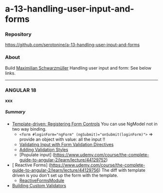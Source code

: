 # a-13-handling-user-input-and-forms 

### Repository
https://github.com/serotonine/a-13-handling-user-input-and-forms

### About
Build [Maximilian Schwarzmüller](https://www.udemy.com/user/maximilian-schwarzmuller) Handling user input and form: See below links.

***

### ANGULAR 18
**xxx**

##### Summary
- [Template-driven: Registering Form Controls](https://www.udemy.com/course/the-complete-guide-to-angular-2/learn/lecture/44129706)
  You can use NgModel not in two way binding. 
  - `<form #loginForm="ngForm" (ngSubmit)="onSubmit(loginForm)">` => provide an object with value: all the input !!
  - [Validating Input with Form Validation Directives](https://www.udemy.com/course/the-complete-guide-to-angular-2/learn/lecture/44129726)
  - [Adding Validation Styles](https://www.udemy.com/course/the-complete-guide-to-angular-2/learn/lecture/44129734)
  - [Populate input] (https://www.udemy.com/course/the-complete-guide-to-angular-2/learn/lecture/44129752)
- [ Reactive Forms] (https://www.udemy.com/course/the-complete-guide-to-angular-2/learn/lecture/44129756)
  The diff with template driven is you don't set up the form with the template.
  - [ReactiveFormsModule](https://www.udemy.com/course/the-complete-guide-to-angular-2/learn/lecture/44129762)
- [Building Custom Validators](https://www.udemy.com/course/the-complete-guide-to-angular-2/learn/lecture/44129776)